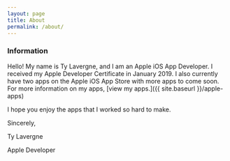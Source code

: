 ```yaml
---
layout: page
title: About
permalink: /about/
---
```


### Information

Hello! My name is Ty Lavergne, and I am an Apple iOS App Developer. I received my Apple Developer Certificate in January 2019. I also currently have two apps on the Apple iOS App Store with more apps to come soon. For more information on my apps, [view my apps.]({{ site.baseurl }}/apple-apps)

I hope you enjoy the apps that I worked so hard to make.

Sincerely,

Ty Lavergne

Apple Developer
